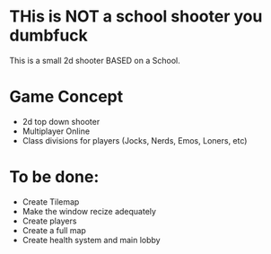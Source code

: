 # THis is NOT a school shooter you dumbfuck
This is a small 2d shooter BASED on a School.
# Game Concept
+ 2d top down shooter
+ Multiplayer Online
+ Class divisions for players (Jocks, Nerds, Emos, Loners, etc)
# To be done:
+ Create Tilemap
+ Make the window recize adequately
+ Create players 
+ Create a full map
+ Create health system and main lobby
